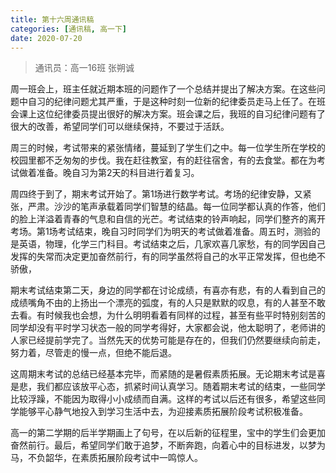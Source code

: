 ```yaml
---
title: 第十六周通讯稿
categories: [通讯稿, 高一下]
date: 2020-07-20
---
```


> 通讯员：高一16班 张朔诚

周一班会上，班主任就近期​本班的问题作了一个总结并提出了解决方案。在这些问题中自习的纪律问题尤其严重，于是这种时刻一位新的纪律委员走马上任了。在班会课上这位纪律委员提出很好的解决方案。班会课之后，我班的自习纪律问题有了很大的改善，希望同学们可以继续保持，不要过于活跃。

周三的时候，考试带来的紧张情绪，蔓延到了学生们之中。每一位学生所在学校的校园里都不乏匆匆的步伐。我在赶往教室，有的赶往宿舍，有的去食堂。都在为考试做着准备。晚自习为第2天的科目进行着复习。

周四终于到了，期末考试开始了。第1场进行数学考试。考场的纪律安静，又紧张，严肃。沙沙的笔声承载着同学们智慧的结晶。每一位同学都认真的作答，他们的脸上洋溢着青春的气息和自信的光芒。考试结束的铃声响起，同学们整齐的离开考场。第1场考试结束，晚自习时同学们为明天的考试做着准备。周五时，测验的是英语，物理，化学三门科目。考试结束之后，几家欢喜几家愁，有的同学因自己发挥的失常而决定更加奋然前行，有的同学虽然将自己的水平正常发挥，但也绝不骄傲，

期末考试结束第二天，身边的同学都在讨论成绩，有喜亦有悲，有的人看到自己的成绩嘴角不由的上扬出一个漂亮的弧度，有的人只是默默的叹息，有的人甚至不敢去看。有时候我也会想，为什么明明看着有同样的过程，甚至有些平时特别刻苦的同学却没有平时学习状态一般的同学考得好，大家都会说，他太聪明了，老师讲的人家已经提前学完了。当然先天的优势可能是存在的，但我们仍然要继续向前走，努力着，尽管走的慢一点，但绝不能后退。

这周期末考试的总结已经基本完毕，而紧随的是暑假素质拓展。无论期末考试是喜是悲，我们都应该放平心态，抓紧时间认真学习。随着期末考试的结束，一些同学比较浮躁，不能因为取得小小成绩而自满。这样的考试以后还有很多，希望这些同学能够平心静气地投入到学习生活中去，为迎接素质拓展阶段考试积极准备。

高一的第二学期的后半学期画上了句号，在以后新的征程里，宝中的学生们会更加奋然前行。最后，希望同学们敢于追梦，不断奔跑，向着心中的目标进发，以梦为马，不负韶华，在素质拓展阶段考试中一鸣惊人。
